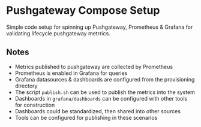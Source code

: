 # Pushgateway Compose Setup

Simple code setup for spinning up Pushgateway, Prometheus & Grafana for validating lifecycle pushgateway metrrics.

## Notes

- Metrics published to pushgateway are collected by Prometheus
- Prometheus is enabled in Grafana for queries 
- Grafana datasources & dashboards are configured from the provisioning directory
- The script `publish.sh` can be used to publish the metrics into the system
- Dashboards in `grafana/dashboards` can be configured with other tools for construction
- Dashboards could be standardized, then shared into other sources
- Tools can be configured for publishing in these scenarios
